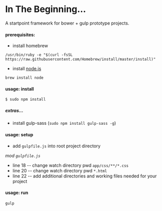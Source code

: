# In The Beginning...
A startpoint framework for bower + gulp prototype projects.


#### prerequisites:
- install homebrew
```shell
/usr/bin/ruby -e "$(curl -fsSL https://raw.githubusercontent.com/Homebrew/install/master/install)"
```

- install [node.js](https://nodejs.org/en/)
```shell
brew install node
```


#### usage: install
```shell
$ sudo npm install
```

##### extras...
- install gulp-sass (`sudo npm install gulp-sass -g`)


#### usage: setup
+ add `gulpfile.js` into root project directory

_mod `gulpfile.js`_
- line 18 -- change watch directory pwd `app/css/**/*.css`
- line 20 -- change watch directory pwd `*.html`
- line 22 -- add additional directories and working files needed for your project


#### usage: run
```shell
gulp
```
